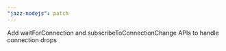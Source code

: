 ```yaml
---
"jazz-nodejs": patch
---
```


Add waitForConnection and subscribeToConnectionChange APIs to handle connection drops

